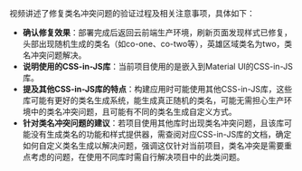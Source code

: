 

视频讲述了修复类名冲突问题的验证过程及相关注意事项，具体如下：


- **确认修复效果**：部署完成后返回云前端生产环境，刷新页面发现样式已修复，头部出现随机生成的类名（如co-one、co-two等），英雄区域类名为two，类名冲突问题解决。
- **说明使用的CSS-in-JS库**：当前项目使用的是嵌入到Material UI的CSS-in-JS库。
- **提及其他CSS-in-JS库的特点**：构建应用时可能使用其他CSS-in-JS库，这些库可能有更好的类名生成系统，能生成真正随机的类名，可能无需担心生产环境中的类名冲突问题，且可能有不同的类名生成自定义方式。
- **针对类名冲突问题的建议**：若项目使用其他库时出现类名冲突问题，且该库可能没有生成类名的功能和样式提供器，需查阅对应CSS-in-JS库的文档，确定如何自定义类名生成以解决问题，强调这仅针对当前项目，类名冲突是需要重点考虑的问题，在使用不同库时需自行解决项目中的此类问题。
